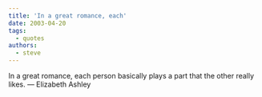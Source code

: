 ```yaml
---
title: 'In a great romance, each'
date: 2003-04-20
tags:
  - quotes
authors:
  - steve
---
```


In a great romance, each person basically plays a part that the other really likes.
— Elizabeth Ashley
